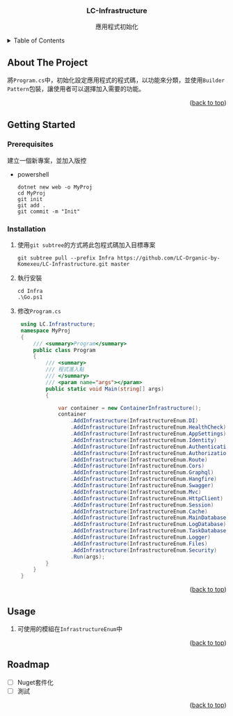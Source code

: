 <!-- Improved compatibility of back to top link: See: https://github.com/othneildrew/Best-README-Template/pull/73 -->
<a name="readme-top"></a>

<!-- PROJECT LOGO -->
<br />
<div align="center">
  <a href="https://github.com/LC-Organic-by-Komexeu/LC-Infrastructure">
  </a>

  <h3 align="center">LC-Infrastructure</h3>

  <p align="center">
    應用程式初始化
    <br />
  </p>
</div>



<!-- TABLE OF CONTENTS -->
<details>
  <summary>Table of Contents</summary>
  <ol>
    <li>
      <a href="#about-the-project">About The Project</a>
    </li>
    <li>
      <a href="#getting-started">Getting Started</a>
      <ul>
        <li><a href="#prerequisites">Prerequisites</a></li>
        <li><a href="#installation">Installation</a></li>
      </ul>
    </li>
    <li><a href="#usage">Usage</a></li>
    <li><a href="#roadmap">Roadmap</a></li>
  </ol>
</details>



<!-- ABOUT THE PROJECT -->
## About The Project

將`Program.cs`中，初始化設定應用程式的程式碼，以功能來分類，並使用`Builder Pattern`包裝，讓使用者可以選擇加入需要的功能。

<p align="right">(<a href="#readme-top">back to top</a>)</p>

<!-- GETTING STARTED -->
## Getting Started


### Prerequisites

建立一個新專案，並加入版控
* powershell
  ```pwsh
  dotnet new web -o MyProj
  cd MyProj
  git init
  git add .
  git commit -m "Init"
  ```

### Installation

1. 使用`git subtree`的方式將此包程式碼加入目標專案
   ```pwsh
   git subtree pull --prefix Infra https://github.com/LC-Organic-by-Komexeu/LC-Infrastructure.git master
   ```
2. 執行安裝
   ```pwsh
   cd Infra
   .\Go.ps1
   ```
3. 修改`Program.cs`
   ```csharp
    using LC.Infrastructure;
    namespace MyProj
    {
        /// <summary>Program</summary>
        public class Program
        {
            /// <summary>
            /// 程式進入點
            /// </summary>
            /// <param name="args"></param>
            public static void Main(string[] args)
            {

                var container = new ContainerInfrastructure();
                container
                    .AddInfrastructure(InfrastructureEnum.DI)
                    .AddInfrastructure(InfrastructureEnum.HealthCheck)
                    .AddInfrastructure(InfrastructureEnum.AppSettings)
                    .AddInfrastructure(InfrastructureEnum.Identity)
                    .AddInfrastructure(InfrastructureEnum.Authentication)
                    .AddInfrastructure(InfrastructureEnum.Authorization)
                    .AddInfrastructure(InfrastructureEnum.Route)
                    .AddInfrastructure(InfrastructureEnum.Cors)
                    .AddInfrastructure(InfrastructureEnum.Graphql)
                    .AddInfrastructure(InfrastructureEnum.Hangfire)
                    .AddInfrastructure(InfrastructureEnum.Swagger)
                    .AddInfrastructure(InfrastructureEnum.Mvc)
                    .AddInfrastructure(InfrastructureEnum.HttpClient)
                    .AddInfrastructure(InfrastructureEnum.Session)
                    .AddInfrastructure(InfrastructureEnum.Cache)
                    .AddInfrastructure(InfrastructureEnum.MainDatabase)
                    .AddInfrastructure(InfrastructureEnum.LogDatabase)
                    .AddInfrastructure(InfrastructureEnum.TaskDatabase)
                    .AddInfrastructure(InfrastructureEnum.Logger)
                    .AddInfrastructure(InfrastructureEnum.Files)
                    .AddInfrastructure(InfrastructureEnum.Security)
                    .Run(args);
            }
        }
    }

   ```

<p align="right">(<a href="#readme-top">back to top</a>)</p>



<!-- USAGE EXAMPLES -->
## Usage

1. 可使用的模組在`InfrastructureEnum`中

<p align="right">(<a href="#readme-top">back to top</a>)</p>



<!-- ROADMAP -->
## Roadmap

- [ ] Nuget套件化
- [ ] 測試

<p align="right">(<a href="#readme-top">back to top</a>)</p>